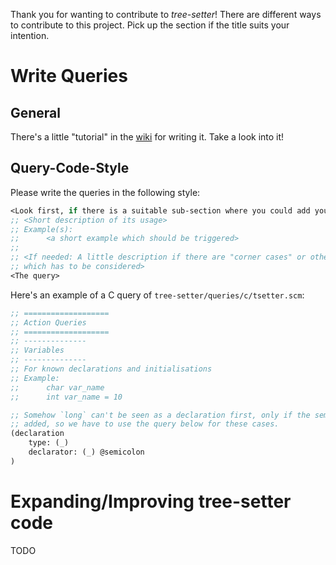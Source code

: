 Thank you for wanting to contribute to *tree-setter*!
There are different ways to contribute to this project. Pick up the section if
the title suits your intention.

# Write Queries
## General
There's a little "tutorial" in the
[wiki](https://github.com/TornaxO7/tree-setter/wiki/Expand-Queries-for-tree-setter)
for writing it. Take a look into it!

## Query-Code-Style
Please write the queries in the following style:

```scheme
<Look first, if there is a suitable sub-section where you could add your Query>
;; <Short description of its usage>
;; Example(s):
;;      <a short example which should be triggered>
;;
;; <If needed: A little description if there are "corner cases" or other stuff
;; which has to be considered>
<The query>
```

Here's an example of a C query of `tree-setter/queries/c/tsetter.scm`:

```scheme
;; ===================
;; Action Queries
;; ===================
;; --------------
;; Variables
;; --------------
;; For known declarations and initialisations
;; Example:
;;      char var_name
;;      int var_name = 10

;; Somehow `long` can't be seen as a declaration first, only if the semicolon is
;; added, so we have to use the query below for these cases.
(declaration
    type: (_)
    declarator: (_) @semicolon
)
```

# Expanding/Improving tree-setter code
TODO
